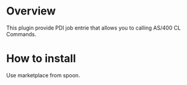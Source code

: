 # Overview

This plugin provide PDI job entrie that allows you to calling AS/400 CL Commands.

# How to install

Use marketplace from spoon.
